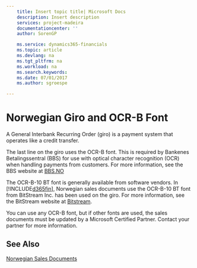 ```yaml
---
    title: Insert topic title| Microsoft Docs
    description: Insert description
    services: project-madeira
    documentationcenter: ''
    author: SorenGP

    ms.service: dynamics365-financials
    ms.topic: article
    ms.devlang: na
    ms.tgt_pltfrm: na
    ms.workload: na
    ms.search.keywords:
    ms.date: 07/01/2017
    ms.author: sgroespe

---
```

# Norwegian Giro and OCR-B Font
A General Interbank Recurring Order \(giro\) is a payment system that operates like a credit transfer.  
  
 The last line on the giro uses the OCR-B font. This is required by Bankenes Betalingssentral \(BBS\) for use with optical character recognition \(OCR\) when handling payments from customers. For more information, see the BBS website at [BBS.NO](http://www.nets.eu/no-nb/Pages/default.aspx)  
  
 The OCR-B-10 BT font is generally available from software vendors. In [!INCLUDE[d365fin](../../includes/d365fin_md.md)], Norwegian sales documents use the OCR-B-10 BT font from BitStream Inc. has been used on the giro. For more information, see the BitStream website at [Bitstream](http://www.bitstream.com/).  
  
 You can use any OCR-B font, but if other fonts are used, the sales documents must be updated by a Microsoft Certified Partner. Contact your partner for more information.  
  
## See Also  
 [Norwegian Sales Documents](../norwegian-sales-documents.md)